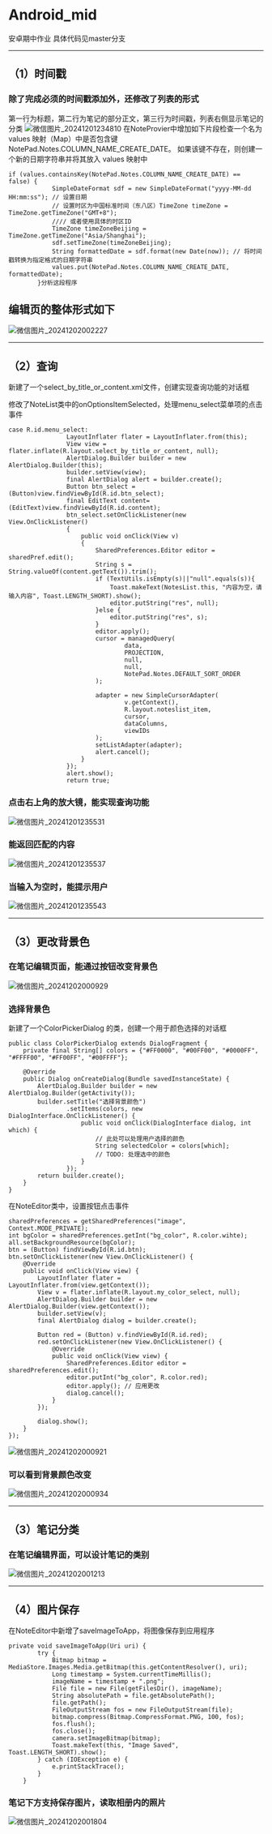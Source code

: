 # Android_mid
安卓期中作业
具体代码见master分支

--- 
## （1）时间戳
### 除了完成必须的时间戳添加外，还修改了列表的形式
第一行为标题，第二行为笔记的部分正文，第三行为时间戳，列表右侧显示笔记的分类
![微信图片_20241201234810](https://github.com/user-attachments/assets/2d723a2b-911e-43e7-b89b-fed0147c012c)
在NoteProvier中增加如下片段检查一个名为 values 映射（Map）中是否包含键 NotePad.Notes.COLUMN_NAME_CREATE_DATE。
如果该键不存在，则创建一个新的日期字符串并将其放入 values 映射中
~~~
if (values.containsKey(NotePad.Notes.COLUMN_NAME_CREATE_DATE) == false) {
            SimpleDateFormat sdf = new SimpleDateFormat("yyyy-MM-dd HH:mm:ss"); // 设置日期
            // 设置时区为中国标准时间（东八区）TimeZone timeZone = TimeZone.getTimeZone("GMT+8");
            //// 或者使用具体的时区ID
            TimeZone timeZoneBeijing = TimeZone.getTimeZone("Asia/Shanghai");
            sdf.setTimeZone(timeZoneBeijing);
            String formattedDate = sdf.format(new Date(now)); // 将时间戳转换为指定格式的日期字符串
            values.put(NotePad.Notes.COLUMN_NAME_CREATE_DATE, formattedDate);
        }分析这段程序
~~~

## 编辑页的整体形式如下
![微信图片_20241202002227](https://github.com/user-attachments/assets/d543f507-8c90-41a8-b8cd-37c9d980e7e9)

---
## （2）查询
新建了一个select_by_title_or_content.xml文件，创建实现查询功能的对话框

修改了NoteList类中的onOptionsItemSelected，处理menu_select菜单项的点击事件
~~~
case R.id.menu_select:
                LayoutInflater flater = LayoutInflater.from(this);
                View view = flater.inflate(R.layout.select_by_title_or_content, null);
                AlertDialog.Builder builder = new AlertDialog.Builder(this);
                builder.setView(view);
                final AlertDialog alert = builder.create();
                Button btn_select = (Button)view.findViewById(R.id.btn_select);
                final EditText content=(EditText)view.findViewById(R.id.content);
                btn_select.setOnClickListener(new View.OnClickListener()
                {
                    public void onClick(View v)
                    {
                        SharedPreferences.Editor editor = sharedPref.edit();
                        String s = String.valueOf(content.getText()).trim();
                        if (TextUtils.isEmpty(s)||"null".equals(s)){
                            Toast.makeText(NotesList.this, "内容为空，请输入内容", Toast.LENGTH_SHORT).show();
                            editor.putString("res", null);
                        }else {
                            editor.putString("res", s);
                        }
                        editor.apply();
                        cursor = managedQuery(
                                data,
                                PROJECTION,
                                null,
                                null,
                                NotePad.Notes.DEFAULT_SORT_ORDER
                        );

                        adapter = new SimpleCursorAdapter(
                                v.getContext(),
                                R.layout.noteslist_item,
                                cursor,
                                dataColumns,
                                viewIDs
                        );
                        setListAdapter(adapter);
                        alert.cancel();
                    }
                });
                alert.show();
                return true;
~~~
### 点击右上角的放大镜，能实现查询功能
![微信图片_20241201235531](https://github.com/user-attachments/assets/c59f79d2-d0eb-4a1f-915b-ed2a49194d96)
### 能返回匹配的内容
![微信图片_20241201235537](https://github.com/user-attachments/assets/33ea7137-6cfd-45c6-8a2e-d2b4b7d7e584)
### 当输入为空时，能提示用户
![微信图片_20241201235543](https://github.com/user-attachments/assets/f5ed6b08-82ee-43cd-848e-c6eb824b84c3)

---
## （3）更改背景色
### 在笔记编辑页面，能通过按钮改变背景色
![微信图片_20241202000929](https://github.com/user-attachments/assets/8205bb14-a7e6-46a2-9221-45c9ebb08178)
### 选择背景色
新建了一个ColorPickerDialog 的类，创建一个用于颜色选择的对话框
~~~
public class ColorPickerDialog extends DialogFragment {
    private final String[] colors = {"#FF0000", "#00FF00", "#0000FF", "#FFFF00", "#FF00FF", "#00FFFF"};

    @Override
    public Dialog onCreateDialog(Bundle savedInstanceState) {
        AlertDialog.Builder builder = new AlertDialog.Builder(getActivity());
        builder.setTitle("选择背景颜色")
                .setItems(colors, new DialogInterface.OnClickListener() {
                    public void onClick(DialogInterface dialog, int which) {
                        // 此处可以处理用户选择的颜色
                        String selectedColor = colors[which];
                        // TODO: 处理选中的颜色
                    }
                });
        return builder.create();
    }
}
~~~

在NoteEditor类中，设置按钮点击事件
~~~
sharedPreferences = getSharedPreferences("image", Context.MODE_PRIVATE);
int bgColor = sharedPreferences.getInt("bg_color", R.color.wihte);
all.setBackgroundResource(bgColor);
btn = (Button) findViewById(R.id.btn);
btn.setOnClickListener(new View.OnClickListener() {
    @Override
    public void onClick(View view) {
        LayoutInflater flater = LayoutInflater.from(view.getContext());
        View v = flater.inflate(R.layout.my_color_select, null);
        AlertDialog.Builder builder = new AlertDialog.Builder(view.getContext());
        builder.setView(v);
        final AlertDialog dialog = builder.create();
        
        Button red = (Button) v.findViewById(R.id.red);
        red.setOnClickListener(new View.OnClickListener() {
            @Override
            public void onClick(View view) {
                SharedPreferences.Editor editor = sharedPreferences.edit();
                editor.putInt("bg_color", R.color.red);
                editor.apply(); // 应用更改
                dialog.cancel();
            }
        });
     
        dialog.show();
    }
});
~~~

![微信图片_20241202000921](https://github.com/user-attachments/assets/339b0340-988a-450d-9588-a87ffd3403c1)
### 可以看到背景颜色改变
![微信图片_20241202000934](https://github.com/user-attachments/assets/5832a7a6-7c76-4ee1-b3fd-23e038761ba7)

---
## （3）笔记分类
### 在笔记编辑界面，可以设计笔记的类别
![微信图片_20241202001213](https://github.com/user-attachments/assets/bde3aaca-f0c9-4b4c-8c33-fd37996038d5)

---
## （4）图片保存
在NoteEditor中新增了saveImageToApp，将图像保存到应用程序
~~~
private void saveImageToApp(Uri uri) {
        try {
            Bitmap bitmap = MediaStore.Images.Media.getBitmap(this.getContentResolver(), uri);
            Long timestamp = System.currentTimeMillis();
            imageName = timestamp + ".png";
            File file = new File(getFilesDir(), imageName);
            String absolutePath = file.getAbsolutePath();
            file.getPath();
            FileOutputStream fos = new FileOutputStream(file);
            bitmap.compress(Bitmap.CompressFormat.PNG, 100, fos);
            fos.flush();
            fos.close();
            camera.setImageBitmap(bitmap);
            Toast.makeText(this, "Image Saved", Toast.LENGTH_SHORT).show();
        } catch (IOException e) {
            e.printStackTrace();
        }
    }
~~~
### 笔记下方支持保存图片，读取相册内的照片
![微信图片_20241202001804](https://github.com/user-attachments/assets/ead61129-ccf5-4d5d-83fa-309e05736bf0)
